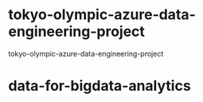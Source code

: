# tokyo-olympic-azure-data-engineering-project
tokyo-olympic-azure-data-engineering-project
# data-for-bigdata-analytics
